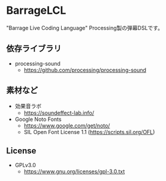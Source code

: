 # BarrageLCL
"Barrage Live Coding Language"
Processing製の弾幕DSLです。

## 依存ライブラリ
* processing-sound
    * https://github.com/processing/processing-sound

## 素材など
* 効果音ラボ
  * https://soundeffect-lab.info/
* Google Noto Fonts
  * https://www.google.com/get/noto/
  * SIL Open Font License 1.1 (https://scripts.sil.org/OFL)

## License
* GPLv3.0
    * https://www.gnu.org/licenses/gpl-3.0.txt
